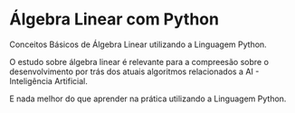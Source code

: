 # Álgebra Linear com Python
Conceitos Básicos de Álgebra Linear utilizando a Linguagem Python.

O estudo sobre álgebra linear é relevante para a compreesão sobre o desenvolvimento por trás dos 
atuais algoritmos relacionados a AI - Inteligência Artificial.

E nada melhor do que aprender na prática utilizando a Linguagem Python.

